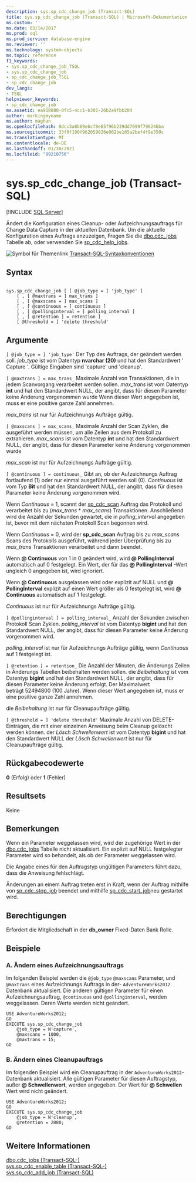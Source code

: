 ```yaml
---
description: sys.sp_cdc_change_job (Transact-SQL)
title: sys.sp_cdc_change_job (Transact-SQL) | Microsoft-Dokumentation
ms.custom: ''
ms.date: 03/14/2017
ms.prod: sql
ms.prod_service: database-engine
ms.reviewer: ''
ms.technology: system-objects
ms.topic: reference
f1_keywords:
- sys.sp_cdc_change_job_TSQL
- sys.sp_cdc_change_job
- sp_cdc_change_job_TSQL
- sp_cdc_change_job
dev_langs:
- TSQL
helpviewer_keywords:
- sp_cdc_change_job
ms.assetid: ea918888-0fc5-4cc1-b301-26b2a9fbb20d
author: markingmyname
ms.author: maghan
ms.openlocfilehash: 0dcc3a8b69e6cf8e65f96b239dd7699f796246ba
ms.sourcegitcommit: 33f0f190f962059826e002be165a2bef4f9e350c
ms.translationtype: MT
ms.contentlocale: de-DE
ms.lasthandoff: 01/30/2021
ms.locfileid: "99210756"
---
```

# <a name="syssp_cdc_change_job-transact-sql"></a>sys.sp_cdc_change_job (Transact-SQL)
[!INCLUDE [SQL Server](../../includes/applies-to-version/sqlserver.md)]

  Ändert die Konfiguration eines Cleanup- oder Aufzeichnungsauftrags für Change Data Capture in der aktuellen Datenbank. Um die aktuelle Konfiguration eines Auftrags anzuzeigen, Fragen Sie die [dbo.cdc_jobs](../../relational-databases/system-tables/dbo-cdc-jobs-transact-sql.md) Tabelle ab, oder verwenden Sie [sp_cdc_help_jobs](../../relational-databases/system-stored-procedures/sys-sp-cdc-help-jobs-transact-sql.md).  
  
 ![Symbol für Themenlink](../../database-engine/configure-windows/media/topic-link.gif "Symbol für Themenlink") [Transact-SQL-Syntaxkonventionen](../../t-sql/language-elements/transact-sql-syntax-conventions-transact-sql.md)  
  
## <a name="syntax"></a>Syntax  
  
```  
  
sys.sp_cdc_change_job [ [ @job_type = ] 'job_type' ]  
    [ , [ @maxtrans = ] max_trans ]   
    [ , [ @maxscans = ] max_scans ]   
    [ , [ @continuous = ] continuous ]   
    [ , [ @pollinginterval = ] polling_interval ]   
    [ , [ @retention ] = retention ]   
    [ @threshold = ] 'delete threshold'  
```  
  
## <a name="arguments"></a>Argumente  
`[ @job_type = ] 'job_type'` Der Typ des Auftrags, der geändert werden soll. *job_type* ist vom Datentyp **nvarchar (20)** und hat den Standardwert ' Capture '. Gültige Eingaben sind 'capture' und 'cleanup'.  
  
`[ @maxtrans ] = max_trans_` Maximale Anzahl von Transaktionen, die in jedem Scanvorgang verarbeitet werden sollen. *max_trans* ist vom Datentyp **int** und hat den Standardwert NULL, der angibt, dass für diesen Parameter keine Änderung vorgenommen wurde Wenn dieser Wert angegeben ist, muss er eine positive ganze Zahl annehmen.  
  
 *max_trans* ist nur für Aufzeichnungs Aufträge gültig.  
  
`[ @maxscans ] = max_scans_` Maximale Anzahl der Scan Zyklen, die ausgeführt werden müssen, um alle Zeilen aus dem Protokoll zu extrahieren. *max_scans* ist vom Datentyp **int** und hat den Standardwert NULL, der angibt, dass für diesen Parameter keine Änderung vorgenommen wurde  
  
 *max_scan* ist nur für Aufzeichnungs Aufträge gültig.  
  
`[ @continuous ] = continuous_` Gibt an, ob der Aufzeichnungs Auftrag fortlaufend (1) oder nur einmal ausgeführt werden soll (0). *Continuous* ist vom Typ **Bit** und hat den Standardwert NULL, der angibt, dass für diesen Parameter keine Änderung vorgenommen wird.  
  
 Wenn *Continuous* = 1, scannt der [sp_cdc_scan](../../relational-databases/system-stored-procedures/sys-sp-cdc-scan-transact-sql.md) Auftrag das Protokoll und verarbeitet bis zu (*max_trans* \* *max_scans*) Transaktionen. Anschließend wird die Anzahl der Sekunden gewartet, die in *polling_interval* angegeben ist, bevor mit dem nächsten Protokoll Scan begonnen wird.  
  
 Wenn *Continuous* = 0, wird der **sp_cdc_scan** Auftrag bis zu *max_scans* Scans des Protokolls ausgeführt, während jeder Überprüfung bis zu *max_trans* Transaktionen verarbeitet und dann beendet.  
  
 Wenn **\@ Continuous** von 1 in 0 geändert wird, wird **\@ PollingInterval** automatisch auf 0 festgelegt. Ein Wert, der für das **\@ PollingInterval** -Wert ungleich 0 angegeben ist, wird ignoriert.  
  
 Wenn **\@ Continuous** ausgelassen wird oder explizit auf NULL und **\@ PollingInterval** explizit auf einen Wert größer als 0 festgelegt ist, wird **\@ Continuous** automatisch auf 1 festgelegt.  
  
 *Continuous* ist nur für Aufzeichnungs Aufträge gültig.  
  
`[ @pollinginterval ] = polling_interval_` Anzahl der Sekunden zwischen Protokoll Scan Zyklen. *polling_interval* ist vom Datentyp **bigint** und hat den Standardwert NULL, der angibt, dass für diesen Parameter keine Änderung vorgenommen wird.  
  
 *polling_interval* ist nur für Aufzeichnungs Aufträge gültig, wenn *Continuous* auf 1 festgelegt ist.  
  
`[ @retention ] = retention_` Die Anzahl der Minuten, die Änderungs Zeilen in Änderungs Tabellen beibehalten werden sollen. die *Beibehaltung* ist vom Datentyp **bigint** und hat den Standardwert NULL, der angibt, dass für diesen Parameter keine Änderung erfolgt. Der Maximalwert beträgt 52494800 (100 Jahre). Wenn dieser Wert angegeben ist, muss er eine positive ganze Zahl annehmen.  
  
 die *Beibehaltung* ist nur für Cleanupaufträge gültig.  
  
`[ @threshold = ] 'delete threshold'` Maximale Anzahl von DELETE-Einträgen, die mit einer einzelnen Anweisung beim Cleanup gelöscht werden können. der *Lösch Schwellenwert* ist vom Datentyp **bigint** und hat den Standardwert NULL der *Lösch Schwellenwert* ist nur für Cleanupaufträge gültig.  
  
## <a name="return-code-values"></a>Rückgabecodewerte  
 **0** (Erfolg) oder **1** (Fehler)  
  
## <a name="result-sets"></a>Resultsets  
 Keine  
  
## <a name="remarks"></a>Bemerkungen  
 Wenn ein Parameter weggelassen wird, wird der zugehörige Wert in der [dbo.cdc_jobs](../../relational-databases/system-tables/dbo-cdc-jobs-transact-sql.md) Tabelle nicht aktualisiert. Ein explizit auf NULL festgelegter Parameter wird so behandelt, als ob der Parameter weggelassen wird.  
  
 Die Angabe eines für den Auftragstyp ungültigen Parameters führt dazu, dass die Anweisung fehlschlägt.  
  
 Änderungen an einem Auftrag treten erst in Kraft, wenn der Auftrag mithilfe von [sp_cdc_stop_job](../../relational-databases/system-stored-procedures/sys-sp-cdc-stop-job-transact-sql.md) beendet und mithilfe [sp_cdc_start_job](../../relational-databases/system-stored-procedures/sys-sp-cdc-start-job-transact-sql.md)neu gestartet wird.  
  
## <a name="permissions"></a>Berechtigungen  
 Erfordert die Mitgliedschaft in der **db_owner** Fixed-Daten Bank Rolle.  
  
## <a name="examples"></a>Beispiele  
  
### <a name="a-changing-a-capture-job"></a>A. Ändern eines Aufzeichnungsauftrags  
 Im folgenden Beispiel werden die `@job_type` `@maxscans` Parameter, und `@maxtrans` eines Aufzeichnungs Auftrags in der- `AdventureWorks2012` Datenbank aktualisiert. Die anderen gültigen Parameter für einen Aufzeichnungsauftrag, `@continuous` und `@pollinginterval`, werden weggelassen. Deren Werte werden nicht geändert.  
  
```  
USE AdventureWorks2012;  
GO  
EXECUTE sys.sp_cdc_change_job   
    @job_type = N'capture',  
    @maxscans = 1000,  
    @maxtrans = 15;  
GO  
```  
  
### <a name="b-changing-a-cleanup-job"></a>B. Ändern eines Cleanupauftrags  
 Im folgenden Beispiel wird ein Cleanupauftrag in der `AdventureWorks2012`-Datenbank aktualisiert. Alle gültigen Parameter für diesen Auftragstyp, außer **\@ Schwellenwert**, werden angegeben. Der Wert für **\@ Schwellen** Wert wird nicht geändert.  
  
```  
USE AdventureWorks2012;  
GO  
EXECUTE sys.sp_cdc_change_job   
    @job_type = N'cleanup',  
    @retention = 2880;  
GO  
```  
  
## <a name="see-also"></a>Weitere Informationen  
 [dbo.cdc_jobs &#40;Transact-SQL-&#41;](../../relational-databases/system-tables/dbo-cdc-jobs-transact-sql.md)   
 [sys.sp_cdc_enable_table &#40;Transact-SQL-&#41;](../../relational-databases/system-stored-procedures/sys-sp-cdc-enable-table-transact-sql.md)   
 [sys.sp_cdc_add_job (Transact-SQL)](../../relational-databases/system-stored-procedures/sys-sp-cdc-add-job-transact-sql.md)  
  
  
